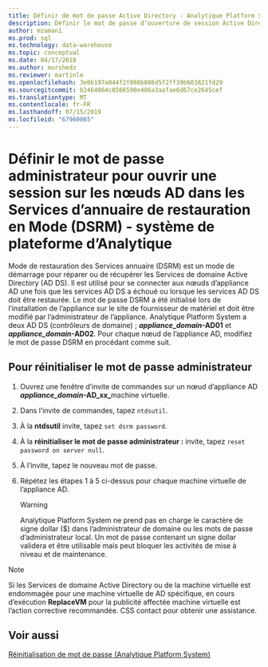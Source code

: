 ```yaml
---
title: Définir de mot de passe Active Directory - Analytique Platform System | Microsoft Docs
description: Définir le mot de passe d’ouverture de session Active Directory nœuds administrateur en Mode restauration des Services d’annuaire dans Analytique Platform System (APS).
author: mzaman1
ms.prod: sql
ms.technology: data-warehouse
ms.topic: conceptual
ms.date: 04/17/2018
ms.author: murshedz
ms.reviewer: martinle
ms.openlocfilehash: 3e0b197a044f2f008b886d5f2ff39b603821fd29
ms.sourcegitcommit: b2464064c0566590e486a3aafae6d67ce2645cef
ms.translationtype: MT
ms.contentlocale: fr-FR
ms.lasthandoff: 07/15/2019
ms.locfileid: "67960065"
---
```

# <a name="set-admin-password-for-logging-on-to-ad-nodes-in-directory-services-restore-mode-dsrm---analytics-platform-system"></a>Définir le mot de passe administrateur pour ouvrir une session sur les nœuds AD dans les Services d’annuaire de restauration en Mode (DSRM) - système de plateforme d’Analytique
Mode de restauration des Services annuaire (DSRM) est un mode de démarrage pour réparer ou de récupérer les Services de domaine Active Directory (AD DS). Il est utilisé pour se connecter aux nœuds d’appliance AD une fois que les services AD DS a échoué ou lorsque les services AD DS doit être restaurée. Le mot de passe DSRM a été initialisé lors de l’installation de l’appliance sur le site de fournisseur de matériel et doit être modifié par l’administrateur de l’appliance. Analytique Platform System a deux AD DS (contrôleurs de domaine) ;  **_appliance_domain_-AD01** et  **_appliance_domain_-AD02**. Pour chaque nœud de l’appliance AD, modifiez le mot de passe DSRM en procédant comme suit.  
  
## <a name="HowToDSRM"></a>Pour réinitialiser le mot de passe administrateur  
  
1.  Ouvrez une fenêtre d’invite de commandes sur un nœud d’appliance AD  <strong>_appliance_domain_-AD_xx_</strong>machine virtuelle.  
  
2.  Dans l’invite de commandes, tapez `ntdsutil`.  
  
3.  À la **ntdsutil** invite, tapez `set dsrm password`.  
  
4.  À la **réinitialiser le mot de passe administrateur :** invite, tapez `reset password on server null`.  
  
5.  À l’invite, tapez le nouveau mot de passe.  
  
6.  Répétez les étapes 1 à 5 ci-dessus pour chaque machine virtuelle de l’appliance AD.  
  
    > [!WARNING]  
    > Analytique Platform System ne prend pas en charge le caractère de signe dollar ($) dans l’administrateur de domaine ou les mots de passe d’administrateur local. Un mot de passe contenant un signe dollar validera et être utilisable mais peut bloquer les activités de mise à niveau et de maintenance.  
  
> [!NOTE]  
> Si les Services de domaine Active Directory ou de la machine virtuelle est endommagée pour une machine virtuelle de AD spécifique, en cours d’exécution **ReplaceVM** pour la publicité affectée machine virtuelle est l’action corrective recommandée. CSS contact pour obtenir une assistance.  
  
## <a name="see-also"></a>Voir aussi  
[Réinitialisation de mot de passe &#40;Analytique Platform System&#41;](password-reset.md)  
  
